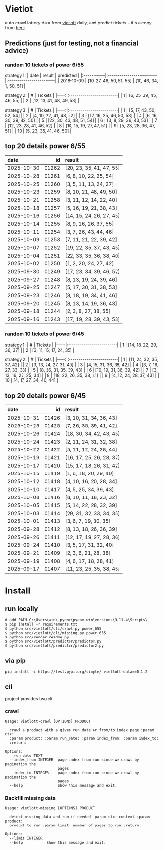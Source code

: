 # Vietlot
auto crawl lottery data from [vietlott](https://vietlott.vn) daily, and predict tickets - it's a copy from [here](https://github.com/vietvudanh/vietlott-data)
## Predictions (just for testing, not a financial advice)
### random 10 tickets of power 6/55

strategy 1:
| date       | result                   | predicted               |
|:-----------|:-------------------------|:------------------------|
| 2018-10-09 | [10, 27, 46, 50, 51, 55] | [10, 46, 34, 1, 50, 51] |

strategy 2:
|   # | Tickets                  |
|----:|:-------------------------|
|   1 | [6, 25, 39, 45, 46, 55]  |
|   2 | [12, 13, 41, 48, 49, 53] |

strategy 3:
|   # | Tickets                  |
|----:|:-------------------------|
|   1 | [5, 17, 43, 50, 52, 54]  |
|   2 | [4, 10, 22, 41, 48, 52]  |
|   3 | [12, 16, 25, 46, 50, 53] |
|   4 | [6, 16, 30, 39, 42, 50]  |
|   5 | [22, 30, 43, 48, 51, 54] |
|   6 | [3, 8, 29, 36, 43, 53]   |
|   7 | [12, 23, 28, 41, 46, 52] |
|   8 | [10, 15, 19, 27, 47, 51] |
|   9 | [5, 23, 28, 36, 47, 51]  |
|  10 | [5, 23, 35, 41, 46, 50]  |

## top 20 details power 6/55
| date       |    id | result                   |
|:-----------|------:|:-------------------------|
| 2025-10-30 | 01262 | [20, 23, 35, 41, 47, 55] |
| 2025-10-28 | 01261 | [6, 8, 10, 22, 25, 54]   |
| 2025-10-25 | 01260 | [3, 5, 11, 13, 24, 27]   |
| 2025-10-23 | 01259 | [8, 10, 21, 48, 49, 50]  |
| 2025-10-21 | 01258 | [3, 11, 12, 14, 22, 40]  |
| 2025-10-18 | 01257 | [5, 16, 19, 21, 38, 43]  |
| 2025-10-16 | 01256 | [14, 15, 24, 26, 27, 45] |
| 2025-10-14 | 01255 | [8, 9, 16, 26, 37, 55]   |
| 2025-10-11 | 01254 | [3, 7, 26, 43, 44, 46]   |
| 2025-10-09 | 01253 | [7, 11, 21, 22, 39, 42]  |
| 2025-10-07 | 01252 | [19, 22, 35, 37, 43, 45] |
| 2025-10-04 | 01251 | [22, 33, 35, 36, 38, 40] |
| 2025-10-02 | 01250 | [1, 2, 20, 24, 27, 42]   |
| 2025-09-30 | 01249 | [17, 23, 34, 39, 46, 52] |
| 2025-09-27 | 01248 | [8, 13, 19, 24, 39, 46]  |
| 2025-09-25 | 01247 | [5, 17, 30, 31, 38, 53]  |
| 2025-09-23 | 01246 | [8, 18, 19, 34, 41, 46]  |
| 2025-09-20 | 01245 | [8, 13, 14, 19, 36, 43]  |
| 2025-09-18 | 01244 | [2, 3, 8, 27, 38, 55]    |
| 2025-09-16 | 01243 | [17, 19, 28, 39, 43, 53] |

### random 10 tickets of power 6/45

strategy 1:
|   # | Tickets                  |
|----:|:-------------------------|
|   1 | [14, 18, 22, 29, 36, 37] |
|   2 | [3, 11, 15, 17, 24, 35]  |

strategy 2:
|   # | Tickets                  |
|----:|:-------------------------|
|   1 | [11, 24, 32, 35, 37, 42] |
|   2 | [3, 13, 24, 27, 31, 40]  |
|   3 | [4, 15, 31, 36, 38, 42]  |
|   4 | [3, 7, 16, 27, 33, 38]   |
|   5 | [8, 26, 31, 35, 39, 43]  |
|   6 | [10, 19, 31, 36, 39, 42] |
|   7 | [3, 13, 16, 22, 25, 34]  |
|   8 | [18, 22, 26, 35, 38, 41] |
|   9 | [4, 12, 24, 28, 37, 43]  |
|  10 | [4, 17, 27, 34, 40, 44]  |

## top 20 details power 6/45
| date       |    id | result                   |
|:-----------|------:|:-------------------------|
| 2025-10-31 | 01426 | [3, 10, 31, 34, 36, 43]  |
| 2025-10-29 | 01425 | [7, 26, 35, 39, 41, 42]  |
| 2025-10-26 | 01424 | [18, 30, 34, 42, 43, 45] |
| 2025-10-24 | 01423 | [2, 11, 24, 31, 32, 38]  |
| 2025-10-22 | 01422 | [5, 11, 12, 24, 28, 44]  |
| 2025-10-19 | 01421 | [16, 17, 25, 26, 28, 37] |
| 2025-10-17 | 01420 | [15, 17, 18, 26, 31, 42] |
| 2025-10-15 | 01419 | [1, 6, 18, 20, 29, 40]   |
| 2025-10-12 | 01418 | [4, 10, 16, 20, 28, 34]  |
| 2025-10-10 | 01417 | [4, 5, 25, 34, 39, 43]   |
| 2025-10-08 | 01416 | [8, 10, 11, 18, 23, 32]  |
| 2025-10-05 | 01415 | [5, 14, 22, 28, 32, 39]  |
| 2025-10-03 | 01414 | [29, 31, 32, 33, 34, 35] |
| 2025-10-01 | 01413 | [3, 6, 7, 19, 30, 35]    |
| 2025-09-28 | 01412 | [8, 13, 18, 26, 36, 39]  |
| 2025-09-26 | 01411 | [12, 17, 19, 27, 28, 36] |
| 2025-09-24 | 01410 | [3, 5, 17, 31, 32, 40]   |
| 2025-09-21 | 01409 | [2, 3, 6, 21, 28, 38]    |
| 2025-09-19 | 01408 | [4, 6, 17, 18, 28, 41]   |
| 2025-09-17 | 01407 | [11, 23, 25, 35, 38, 45] |

<!---
stats 6/55 all time - stats.to_markdown(index=False)
stats 6/55 -15d - stats_15d.to_markdown(index=False)
stats 6/55 -30d - stats_30d.to_markdown(index=False)
stats 6/55 -60d - stats_60d.to_markdown(index=False)
stats 6/55 -90d - stats_90d.to_markdown(index=False)
-->

# Install
 
## run locally

```shell
# add PATH C:\Users\win\.pyenv\pyenv-win\versions\3.11.4\Scripts\
$ pip install -r requirements.txt
$ python src/vietlott/cli/crawl.py power_655
$ python src/vietlott/cli/missing.py power_655
$ python src/render_readme.py
$ python src/vietlott/predictor/predictor.py
$ python src/vietlott/predictor/predictor2.py
```
 
## via pip

```shell
pip install -i https://test.pypi.org/simple/ vietlott-data==0.1.2
```

## cli
project provides two cli

### crawl
```shell
Usage: vietlott-crawl [OPTIONS] PRODUCT

  crawl a product with a given run date or from/to index page :param ctx:
  :param product: :param run_date: :param index_from: :param index_to:
  :return:

Options:
  --run-date TEXT
  --index_from INTEGER  page index from run since we crawl by pagination the
                        pages
  --index_to INTEGER    page index from run since we crawl by pagination the
                        pages
  --help                Show this message and exit.
```

### Backfill missing data

```shell
Usage: vietlott-missing [OPTIONS] PRODUCT

  detect_missing_data and run if needed :param ctx: context :param product:
  product to run :param limit: number of pages to run :return:

Options:
  --limit INTEGER
  --help           Show this message and exit.
```

